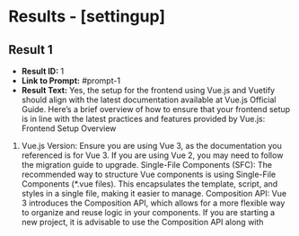 # Results - [settingup]

## Result 1
* **Result ID:** 1
* **Link to Prompt:** #prompt-1
* **Result Text:** Yes, the setup for the frontend using Vue.js and Vuetify should align with the latest documentation available at Vue.js Official Guide. Here’s a brief overview of how to ensure that your frontend setup is in line with the latest practices and features provided by Vue.js:
Frontend Setup Overview
1. Vue.js Version: Ensure you are using Vue 3, as the documentation you referenced is for Vue 3. If you are using Vue 2, you may need to follow the migration guide to upgrade.
Single-File Components (SFC): The recommended way to structure Vue components is using Single-File Components (*.vue files). This encapsulates the template, script, and styles in a single file, making it easier to manage.
Composition API: Vue 3 introduces the Composition API, which allows for a more flexible way to organize and reuse logic in your components. If you are starting a new project, it is advisable to use the Composition API along with <script setup> for a cleaner syntax.
4. Vuetify: Ensure you are installing the latest version of Vuetify that is compatible with Vue 3. You can install it using npm:
Project Structure: Follow the recommended project structure as outlined in the Vue.js documentation. This typically includes organizing your components, views, and assets in a logical manner.
Example of Setting Up Vue.js with Vuetify
Here’s a quick guide to set up a Vue.js project with Vuetify based on the latest documentation:
Create a New Vue Project:
If you haven't already created a Vue project, you can use Vue CLI to set it up:
Navigate to Your Project:
Add Vuetify:
Install Vuetify in your Vue project:
Run the Development Server:
Start the development server to see your application in action:
Updating Your Project
If you want to ensure that your existing project is using the latest practices, you may want to:
Check your package.json for the versions of Vue and Vuetify.
Update your components to use the Composition API if you haven't done so already.
Organize your project structure according to the best practices outlined in the Vue.js documentation.
Conclusion
If you have specific parts of your frontend setup that you would like to review or update based on the latest documentation, please let me know! I can help you with code examples or further guidance on implementing the latest features in your Vue.js project.

Let's go through the process of setting up the frontend using Vue.js and the Composition API, ensuring that your project structure is organized correctly and that your documentation reflects these changes.
Step 1: Review Current Project Structure
Before we proceed, let's ensure your project structure is set up correctly for the frontend. The expected structure should look like this:
Step 2: Clean Up Existing Frontend Setup
1. Navigate to the Frontend Directory: Open your Command Prompt and navigate to the frontend directory:
2. Delete Existing Files: If there are any existing files or folders that are not needed, you can delete them. For example, if you have an old src folder or package.json, you can remove them:
Delete the src folder (if it exists):
- Delete the package.json (if it exists):
Step 3: Set Up a New Vue.js Project
Install Vue CLI: If you haven't installed Vue CLI globally, do so by running:
Create a New Vue Project: Run the following command to create a new Vue project. You can name it frontend or any name you prefer:
When prompted, select the default preset or manually select features. Make sure to include Vue 3 and the Composition API.
Navigate to the New Frontend Directory:
Add Vuetify: Install Vuetify in your Vue project:
Run the Development Server: Start the development server to see your application in action:
Step 4: Update Documentation
1. Update README.md: Add a section for the new frontend setup under the Installation Instructions.
Path: GrowEbuddy_PSA/README.md
Add the following section:
bash
cd frontend
vue create frontend
vue add vuetify
npm run serve
Update Plan_Development_Roadmap.md: Ensure that the roadmap reflects the addition of the new frontend setup.
Path: GrowEbuddy_PSA/docs/Plan_Development_Roadmap.md
Add or update the following in the relevant section:
Summary of Commands and Paths
Here’s a summary of the commands to run, along with their paths:
1. Navigate to Frontend Directory:
Delete Existing Files:
3. Install Vue CLI:
Create a New Vue Project:
Navigate to the New Frontend Directory:
Add Vuetify:
7. Run the Development Server:
Update README.md:
Add the new frontend setup instructions.
9. Update Plan_Development_Roadmap.md:
Reflect the new frontend setup in the roadmap.
Apply Changes
I will now apply the changes to the README.md and Plan_Development_Roadmap.md files as specified above.
Update README.md
68 hidden lines
Update Plan_Development_Roadmap.md
Next Steps
Please follow the steps outlined above to set up the frontend using Vue.js and the Composition API. Let me know if you encounter any issues or if everything works as expected! If you need further assistance, feel free to ask.
i don´t like that we have a folder called frontend and after creating the vue app whe end up with another frontdend forlder inside it. so we will use     vue create frontend on the root of our project  C:\Users\yagua\AI4Devs\startOver1\AI4Devs-finalproject-CAAM\growebuddy_psa>



Understood! To avoid having a nested frontend folder, we can create the Vue.js application directly in the root of your project. Here’s how to proceed with that setup:
Step 1: Clean Up Existing Frontend Directory
1. Navigate to the Root Directory: Open your Command Prompt and navigate to the root directory of your project:
Delete the Existing Frontend Directory: If you have an existing frontend directory, you can delete it to avoid confusion:
Step 2: Create a New Vue.js Project in the Root Directory
1. Install Vue CLI: If you haven't already installed Vue CLI globally, do so by running:
Create a New Vue Project: Run the following command to create a new Vue project directly in the root directory:
When prompted, select the default preset or manually select features. Make sure to include Vue 3 and the Composition API.
Navigate to the New Frontend Directory:
4. Add Vuetify: Install Vuetify in your Vue project:
Run the Development Server: Start the development server to see your application in action:
Step 3: Update Documentation
Update README.md: Modify the frontend setup instructions to reflect the new structure.
Path: GrowEbuddy_PSA/README.md
Update the Frontend Setup section:
bash
cd C:\Users\yagua\AI4Devs\startOver1\AI4Devs-finalproject-CAAM\GrowEbuddy_PSA
vue create frontend
cd frontend
vue add vuetify
npm run serve
Update Plan_Development_Roadmap.md: Ensure that the roadmap reflects the new frontend setup.
Path: GrowEbuddy_PSA/docs/Plan_Development_Roadmap.md
Update the relevant section:
Summary of Commands and Paths
Here’s a summary of the commands to run, along with their paths:
1. Navigate to Project Root Directory:
Delete Existing Frontend Directory:
3. Install Vue CLI (if not already installed):
Create a New Vue Project:
Navigate to the New Frontend Directory:
Add Vuetify:
Run the Development Server:
Update README.md:
Modify the frontend setup instructions.
Update Plan_Development_Roadmap.md:
Reflect the new frontend setup in the roadmap.
Apply Changes
I will now apply the changes to the README.md and Plan_Development_Roadmap.md files as specified above.
Update README.md
Update Plan_Development_Roadmap.md
Next Steps
Please follow the steps outlined above to set up the frontend using Vue.js and the Composition API directly in the root directory. Let me know if you encounter any issues or if everything works as expected! If you need further assistance, feel free to ask.
* **Error Description:** 
* **Image Link:** 
* **Code Snippet:** 

## Result 1
* **Result ID:** 1
* **Link to Prompt:** #prompt-2
* **Result Text:** To add Tailwind CSS to your Vue.js project, follow these steps. Tailwind CSS is a utility-first CSS framework that allows for rapid UI development. Here’s how to integrate it into your existing Vue.js setup:
Step 1: Install Tailwind CSS
Navigate to the Frontend Directory: Ensure you are in the frontend directory of your Vue.js project:
Install Tailwind CSS: Run the following command to install Tailwind CSS along with its dependencies:
Initialize Tailwind CSS: After installing, initialize Tailwind CSS to create the configuration files:
This command will create two files in your project:
tailwind.config.js
postcss.config.js
Step 2: Configure Tailwind CSS
Update tailwind.config.js: Open the tailwind.config.js file and configure the content property to include your Vue files. It should look like this:
Add Tailwind Directives to Your CSS: Open your main CSS file (usually located at src/assets/main.css or src/styles.css) and add the following Tailwind directives:
Step 3: Update Documentation
Update README.md: Modify the frontend setup instructions to include Tailwind CSS installation.
Path: GrowEbuddy_PSA/README.md
Update the Frontend Setup section:
bash
cd C:\Users\yagua\AI4Devs\startOver1\AI4Devs-finalproject-CAAM\GrowEbuddy_PSA
vue create frontend
cd frontend
vue add vuetify
npm install -D tailwindcss postcss autoprefixer
npx tailwindcss init -p
bash
npm run serve
Summary of Commands and Paths
Here’s a summary of the commands to run, along with their paths:
Navigate to Frontend Directory:
Install Tailwind CSS:
Initialize Tailwind CSS:
Update tailwind.config.js:
Ensure the content property includes your Vue files.
Add Tailwind Directives to Your CSS:
Add the Tailwind directives to your main CSS file.
Update README.md:
Modify the frontend setup instructions to include Tailwind CSS installation.
Apply Changes
I will now apply the changes to the README.md file as specified above.
Update README.md
Next Steps
Please follow the steps outlined above to set up Tailwind CSS in your Vue.js project. Let me know if you encounter any issues or if everything works as expected! If you need further assistance, feel free to ask.
done what are the next steps ?

Great! Now that we've successfully updated the README.md and Plan_Development_Roadmap.md files to reflect the new frontend setup with Vue.js and Tailwind CSS, here are the next steps you can take:
Next Steps
Verify Frontend Setup:
Ensure that the Vue.js project is set up correctly and that you can run the development server without issues.
Navigate to the frontend directory and run:
- Open your browser and go to http://localhost:8080 (or the port specified in the terminal) to see if the Vue.js application is running.
Develop Core Features:
Start implementing the core features of your application as outlined in your roadmap. This includes:
Virtual mascot implementation
Basic game mechanics (EXP and Coins system)
Setting up the database and API structure
Set Up Backend:
If you haven't already, ensure that your Django backend is fully set up and running. You can do this by navigating to the backend directory and running:
- Make sure to test the API endpoints to ensure they are functioning as expected.
Integrate Frontend and Backend:
Once both the frontend and backend are running, start integrating them. This involves making API calls from your Vue.js frontend to your Django backend.
Use tools like Axios or Fetch API to handle HTTP requests in your Vue components.
Testing:
Implement unit tests for both the frontend and backend to ensure that your application is robust and functions as expected.
Use Jest for Vue.js testing and Pytest for Django testing.
Documentation:
Continue updating your documentation as you make progress. This includes documenting any new features, API endpoints, and changes to the project structure.
Version Control:
Regularly commit your changes to Git and push them to your repository. This helps keep track of your progress and allows for collaboration if you're working with a team.
Feedback and Iteration:
If possible, gather feedback from users or team members on the features you implement. Use this feedback to iterate and improve your application.
Summary of Immediate Actions
Verify the frontend setup by running the development server.
Start developing core features as per your roadmap.
Ensure the backend is set up and running.
Begin integrating the frontend with the backend.
Implement testing and continue updating documentation.
Final Thoughts
If you encounter any issues or have specific tasks you want to focus on next, feel free to ask for assistance! I'm here to help you through the development process.
* **Error Description:** 
* **Image Link:** 
* **Code Snippet:** 

## Result 1
* **Result ID:** 1
* **Link to Prompt:** #prompt-3
* **Result Text:** Sure! Let's break down the tasks step by step, starting with updating the .gitignore file, preparing a commit message, and then moving on to integrating the frontend and backend, implementing unit tests, and updating the documentation.
Step 1: Update .gitignore
Open the .gitignore File: In the root directory of your project, open the .gitignore file.
Path: GrowEbuddy_PSA/.gitignore
Add the Following Entries: Ensure that the following entries are included to ignore unnecessary files and directories:
Step 2: Prepare Git Commit Message
Here’s a suggested commit message that explains what we have done so far:
Step 3: Integrate Frontend and Backend
Create a Simple API Endpoint: In your Django backend, create a simple API endpoint to return a "Hello World" message.
Path: GrowEbuddy_PSA/backend/main/views.py
Add the following code:
Update urls.py: Add a URL pattern for the new endpoint.
Path: GrowEbuddy_PSA/backend/urls.py
Update the file to include:
Step 4: Implement Unit Tests
Create a Test for the API Endpoint: Create a test case for the new API endpoint.
Path: GrowEbuddy_PSA/backend/main/tests.py
Add the following code:
Run the Tests: In the backend directory, run the tests to ensure everything is working correctly:
Step 5: Update Documentation
Update README.md: Add a section for the new API endpoint.
Path: GrowEbuddy_PSA/README.md
Add the following section:
Update Plan_Development_Roadmap.md: Reflect the new API endpoint in the roadmap.
Path: GrowEbuddy_PSA/docs/Plan_Development_Roadmap.md
Update the relevant section:
Summary of Changes
Updated .gitignore to exclude unnecessary files.
Created a simple API endpoint in Django to return "Hello, World!".
Implemented unit tests for the new API endpoint.
Updated documentation to reflect the new API endpoint and changes made.
Apply Changes
I will now apply the changes to the .gitignore, README.md, and Plan_Development_Roadmap.md files as specified above.
Update .gitignore
Update README.md
Update Plan_Development_Roadmap.md
Next Steps
Please follow the steps outlined above to apply the changes. Let me know if you encounter any issues or if everything works as expected! If you need further assistance, feel free to ask.
* **Error Description:** 
* **Image Link:** 
* **Code Snippet:** 

## Result 1
* **Result ID:** 1
* **Link to Prompt:** #prompt-4
* **Result Text:** §§§
* **Error Description:** 
* **Image Link:** 
* **Code Snippet:** 

## Result 1
* **Result ID:** 1
* **Link to Prompt:** #prompt-5
* **Result Text:** §§§
* **Error Description:** 
* **Image Link:** 
* **Code Snippet:** 


